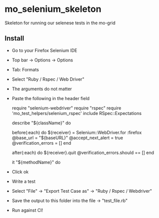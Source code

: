 mo_selenium_skeleton
====================

Skeleton for running our selenese tests in the mo-grid

Install
-------

* Go to your Firefox Selenium IDE
* Top bar -> Options -> Options
* Tab: Formats
* Select "Ruby / Rspec / Web Driver"
* The arguments do not matter
* Paste the following in the header field

  require "selenium-webdriver"
  require "rspec"
  require 'mo_test_helpers/selenium_rspec'
  include RSpec::Expectations

  describe "${className}" do

    before(:each) do
      ${receiver} = Selenium::WebDriver.for :firefox
      @base_url = "${baseURL}"
      @accept_next_alert = true
      @verification_errors = []
    end

    after(:each) do
      ${receiver}.quit
      @verification_errors.should == []
    end

    it "${methodName}" do

* Click ok
* Write a test
* Select "File" -> "Export Test Case as" -> "Ruby / Rspec / Webdriver"
* Save the output to this folder into the file -> "test_file.rb"
* Run against CI!